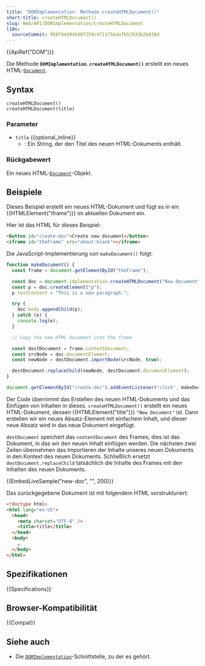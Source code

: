 ```yaml
---
title: "DOMImplementation: Methode createHTMLDocument()"
short-title: createHTMLDocument()
slug: Web/API/DOMImplementation/createHTMLDocument
l10n:
  sourceCommit: 950f04d94b48f259c471175bdafb52933b2b038d
---
```


{{ApiRef("DOM")}}

Die Methode **`DOMImplementation.createHTMLDocument()`** erstellt ein neues HTML-[`Document`](/de/docs/Web/API/Document).

## Syntax

```js-nolint
createHTMLDocument()
createHTMLDocument(title)
```

### Parameter

- `title` {{optional_inline}}
  - : Ein String, der den Titel des neuen HTML-Dokuments enthält.

### Rückgabewert

Ein neues HTML-[`Document`](/de/docs/Web/API/Document)-Objekt.

## Beispiele

Dieses Beispiel erstellt ein neues HTML-Dokument und fügt es in ein {{HTMLElement("iframe")}} im aktuellen Dokument ein.

Hier ist das HTML für dieses Beispiel:

```html live-sample___new-doc
<button id="create-doc">Create new document</button>
<iframe id="theFrame" src="about:blank"></iframe>
```

Die JavaScript-Implementierung von `makeDocument()` folgt:

```js live-sample___new-doc
function makeDocument() {
  const frame = document.getElementById("theFrame");

  const doc = document.implementation.createHTMLDocument("New Document");
  const p = doc.createElement("p");
  p.textContent = "This is a new paragraph.";

  try {
    doc.body.appendChild(p);
  } catch (e) {
    console.log(e);
  }

  // Copy the new HTML document into the frame

  const destDocument = frame.contentDocument;
  const srcNode = doc.documentElement;
  const newNode = destDocument.importNode(srcNode, true);

  destDocument.replaceChild(newNode, destDocument.documentElement);
}

document.getElementById("create-doc").addEventListener("click", makeDocument);
```

Der Code übernimmt das Erstellen des neuen HTML-Dokuments und das Einfügen von Inhalten in dieses. `createHTMLDocument()` erstellt ein neues HTML-Dokument, dessen {{HTMLElement("title")}} `"New Document"` ist. Dann erstellen wir ein neues Absatz-Element mit einfachem Inhalt, und dieser neue Absatz wird in das neue Dokument eingefügt.

`destDocument` speichert das `contentDocument` des Frames; dies ist das Dokument, in das wir den neuen Inhalt einfügen werden. Die nächsten zwei Zeilen übernehmen das Importieren der Inhalte unseres neuen Dokuments in den Kontext des neuen Dokuments. Schließlich ersetzt `destDocument.replaceChild` tatsächlich die Inhalte des Frames mit den Inhalten des neuen Dokuments.

{{EmbedLiveSample("new-doc", "", 200)}}

Das zurückgegebene Dokument ist mit folgendem HTML vorstrukturiert:

```html
<!doctype html>
<html lang="en-US">
  <head>
    <meta charset="UTF-8" />
    <title>title</title>
  </head>
  <body>
    …
  </body>
</html>
```

## Spezifikationen

{{Specifications}}

## Browser-Kompatibilität

{{Compat}}

## Siehe auch

- Die [`DOMImplementation`](/de/docs/Web/API/DOMImplementation)-Schnittstelle, zu der es gehört.
